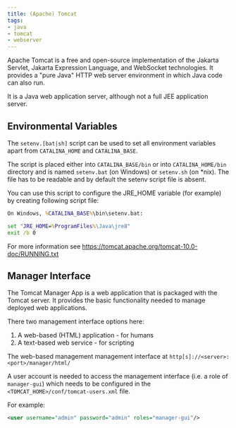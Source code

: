```yaml
---
title: (Apache) Tomcat
tags:
- java
- tomcat
- webserver
---
```


Apache Tomcat is a free and open-source implementation of the Jakarta Servlet, Jakarta Expression Language, and WebSocket technologies. 
It provides a "pure Java" HTTP web server environment in which Java code can also run.
<!--more-->
It is a Java web application server, although not a full JEE application server.

## Environmental Variables

The `setenv.[bat|sh]` script can be used to set all environment variables apart from `CATALINA_HOME` and `CATALINA_BASE`.

The script is placed either into `CATALINA_BASE/bin` or into `CATALINA_HOME/bin` directory and is named `setenv.bat` (on Windows) 
or `setenv.sh` (on *nix). The file has to be readable and by default the setenv script file is absent.

You can use this script to configure the JRE_HOME variable (for example) by creating following script file:

```cmd
On Windows, %CATALINA_BASE%\bin\setenv.bat:

set "JRE_HOME=%ProgramFiles%\Java\jre8"
exit /b 0
```

For more information see https://tomcat.apache.org/tomcat-10.0-doc/RUNNING.txt

## Manager Interface

The Tomcat Manager App is a web application that is packaged with the Tomcat server. 
It provides the basic functionality needed to manage deployed web applications.

There two management interface options here:
1. A web-based (HTML) application - for humans
2. A text-based web service - for scripting

The web-based management management interface at `http[s]://<server>:<port>/manager/html/`

A user account is needed to access the management interface (i.e. a role of `manager-gui`) which needs to be configured 
in the `<TOMCAT_HOME>/conf/tomcat-users.xml` file.

For example:

```xml
<user username="admin" password="admin" roles="manager-gui"/>
```

